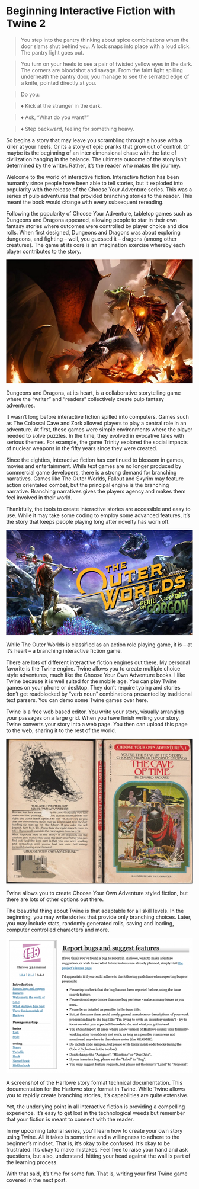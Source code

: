 # Beginning Interactive Fiction with Twine 2

> You step into the pantry thinking about spice combinations when the door slams shut behind you. A lock snaps into place with a loud click. The pantry light goes out.

> You turn on your heels to see a pair of twisted yellow eyes in the dark. The corners are bloodshot and savage. From the faint light spilling underneath the pantry door, you manage to see the serrated edge of a knife, pointed directly at you.

> Do you:

> ♦️ Kick at the stranger in the dark.

> ♦️ Ask, “What do you want?”

> ♦️ Step backward, feeling for something heavy.

So begins a story that may leave you scrambling through a house with a killer at your heels. Or its a story of epic pranks that grow out of control. Or maybe its the beginning of an inter dimensional chase with the fate of civilization hanging in the balance. The ultimate outcome of the story isn’t determined by the writer. Rather, it’s the reader who makes the journey.

Welcome to the world of interactive fiction. Interactive fiction has been humanity since people have been able to tell stories, but it exploded into popularity with the release of the Choose Your Adventure series. This was a series of pulp adventures that provided branching stories to the reader. This meant the book would change with every subsequent rereading.

Following the popularity of Choose Your Adventure, tabletop games such as Dungeons and Dragons appeared, allowing people to star in their own fantasy stories where outcomes were controlled by player choice and dice rolls. When first designed, Dungeons and Dragons was about exploring dungeons, and fighting – well, you guessed it – dragons (among other creatures). The game at its core is an imagination exercise whereby each player contributes to the story.

![width=60%](images/dragon.png)

Dungeons and Dragons, at its heart, is a collaborative storytelling game where the “writer” and “readers” collectively create pulp fantasy adventures.

It wasn’t long before interactive fiction spilled into computers. Games such as The Colossal Cave and Zork allowed players to play a central role in an adventure. At first, these games were simple environments where the player needed to solve puzzles. In the time, they evolved in evocative tales with serious themes. For example, the game Trinity explored the social impacts of nuclear weapons in the fifty years since they were created.

Since the eighties, interactive fiction has continued to blossom in games, movies and entertainment. While text games are no longer produced by commercial game developers, there is a strong demand for branching narratives. Games like The Outer Worlds, Fallout and Skyrim may feature action orientated combat, but the principal engine is the branching narrative. Branching narratives gives the players agency and makes them feel involved in their world.

Thankfully, the tools to create interactive stories are accessible and easy to use. While it may take some coding to employ some advanced features, it’s the story that keeps people playing long after novelty has worn off.

![](images/outer-worlds.jpg)

While The Outer Worlds is classified as an action role playing game, it is – at it’s heart – a branching interactive fiction game.

There are lots of different interactive fiction engines out there. My personal favorite is the Twine engine. Twine allows you to create multiple choice style adventures, much like the Choose Your Own Adventure books. I like Twine because it is well suited for the mobile age. You can play Twine games on your phone or desktop. They don’t require typing and stories don’t get roadblocked by “verb noun” combinations presented by traditional text parsers. You can demo some Twine games over here.

Twine is a free web based editor. You write your story, visually arranging your passages on a large grid. When you have finish writing your story, Twine converts your story into a web page. You then can upload this page to the web, sharing it to the rest of the world.

![](images/cyoa.jpg)

Twine allows you to create Choose Your Own Adventure styled fiction, but there are lots of other options out there.

The beautiful thing about Twine is that adaptable for all skill levels. In the beginning, you may write stories that provide only branching choices. Later, you may include stats, randomly generated rolls, saving and loading, computer controlled characters and more.

![](images/documentation.png)

A screenshot of the Harlowe story format technical documentation.
This documentation for the Harlowe story format in Twine. While Twine allows you to rapidly create branching stories, it’s capabilities are quite extensive.

Yet, the underlying point in all interactive fiction is providing a compelling experience. It’s easy to get lost in the technological weeds but remember that your fiction is meant to connect with the reader.

In my upcoming tutorial series, you’ll learn how to create your own story using Twine. All it takes is some time and a willingness to adhere to the beginner’s mindset. That is, it’s okay to be confused. It’s okay to be frustrated. It’s okay to make mistakes. Feel free to raise your hand and ask questions, but also, understand, hitting your head against the wall is part of the learning process.

With that said, it’s time for some fun. That is, writing your first Twine game covered in the next post.